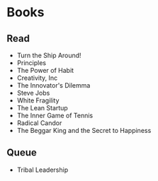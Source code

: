 # Books

## Read

- Turn the Ship Around!
- Principles
- The Power of Habit
- Creativity, Inc
- The Innovator's Dilemma
- Steve Jobs
- White Fragility
- The Lean Startup
- The Inner Game of Tennis
- Radical Candor
- The Beggar King and the Secret to Happiness

## Queue

- Tribal Leadership
